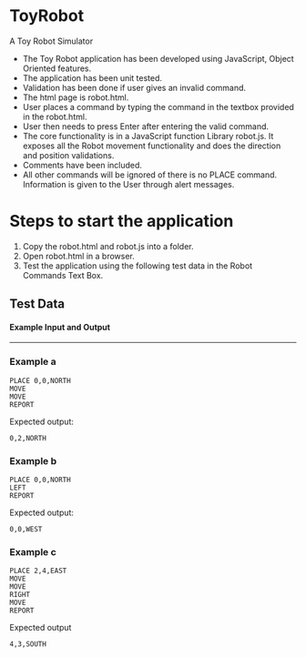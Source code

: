 # ToyRobot
A Toy Robot Simulator

- The Toy Robot application has been developed using JavaScript, Object Oriented features.
-  The application has been unit tested.
- Validation has been done if user gives an invalid command.
-  The html page is robot.html.
- User places a command by typing the command in the textbox provided in the robot.html.
- User then needs to press Enter after entering the valid command.
- The core functionality is in a JavaScript function Library  robot.js. It exposes all the Robot movement functionality and does the direction and position validations.
- Comments have been included.
- All other commands will be ignored of there is no PLACE command.
Information is given to the User through alert messages.

# Steps to start the application

1. Copy the robot.html and robot.js into a folder.
2. Open robot.html in a browser.
3. Test the application using the following test data in the Robot Commands Text Box.

## Test Data
#### Example Input and Output
------------------------
  ### Example a

    PLACE 0,0,NORTH
    MOVE
    MOVE
    REPORT

Expected output:

    0,2,NORTH


### Example b

    PLACE 0,0,NORTH
    LEFT
    REPORT

Expected output:

    0,0,WEST

### Example c

    PLACE 2,4,EAST
    MOVE
    MOVE
    RIGHT
    MOVE
    REPORT

Expected output

    4,3,SOUTH
